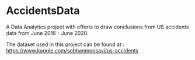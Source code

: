 # AccidentsData
A Data Analytics project with efforts to draw conclusions from US accidents data from June 2016 - June 2020.

The dataset used in this project can be found at : https://www.kaggle.com/sobhanmoosavi/us-accidents
